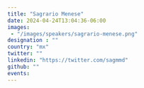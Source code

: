 ```yaml
---
title: "Sagrario Menese"
date: 2024-04-24T13:04:36-06:00
images: 
 - "/images/speakers/sagrario-menese.png"
designation : ""
country: "mx"
twitter: ""
linkedin: "https://twitter.com/sagmmd"
github: ""
events: 
---
```


